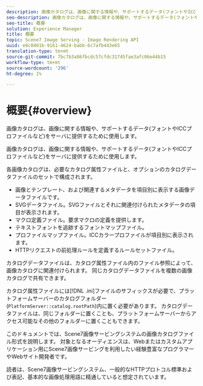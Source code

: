 ```yaml
---
description: 画像カタログは、画像に関する情報や、サポートするデータ(フォントやICCプロファイルなど)をサーバに提供するために使用します。
seo-description: 画像カタログは、画像に関する情報や、サポートするデータ(フォントやICCプロファイルなど)をサーバに提供するために使用します。
seo-title: 概要
solution: Experience Manager
title: 概要
topic: Scene7 Image Serving - Image Rendering API
uuid: e8c0401b-9161-4624-babb-6c7afb443e65
translation-type: tm+mt
source-git-commit: 7bc7b3a86fbcdc57cfdc31745fae3afc06e44b15
workflow-type: tm+mt
source-wordcount: '296'
ht-degree: 1%

---
```



# 概要{#overview}

画像カタログは、画像に関する情報や、サポートするデータ(フォントやICCプロファイルなど)をサーバに提供するために使用します。

画像カタログは、画像に関する情報や、サポートするデータ(フォントやICCプロファイルなど)をサーバに提供するために使用します。

各画像カタログは、必要なカタログ属性ファイルと、オプションのカタログデータファイルのセットで構成されます。

* 画像とテンプレート、および関連するメタデータを項目別に表示する画像データファイルです。
* SVGデータファイル。SVGファイルとそれに関連付けられたメタデータの項目が表示されます。
* マクロ定義ファイル。要求マクロの定義を提供します。
* テキストフォントを追跡するフォントマップファイル。
* プロファイルマップファイル。ICCカラープロファイルが項目別に表示されます。
* HTTPリクエストの前処理ルールを定義するルールセットファイル。

カタログデータファイルは、カタログ属性ファイル内のファイル参照によって、画像カタログに関連付けられます。 同じカタログデータファイルを複数の画像カタログで共有できます。

カタログ属性ファイルには[!DNL .ini]ファイルのサフィックスが必要で、プラットフォームサーバーのカタログフォルダー(`PlatformServer::catalog.rootPath`)内に置く必要があります。 カタログデータファイルは、同じフォルダーに置くことも、プラットフォームサーバーからアクセス可能なその他のフォルダーに置くこともできます。

このドキュメントでは、Scene7画像サービングシステムの画像カタログファイル形式を説明します。 対象となるオーディエンスは、Webまたはカスタムアプリケーション用にScene7画像サービングを利用したい経験豊富なプログラマーやWebサイト開発者です。

読者は、Scene7画像サービングシステム、一般的なHTTPプロトコル標準および表記、基本的な画像処理用語に精通していると想定されています。
